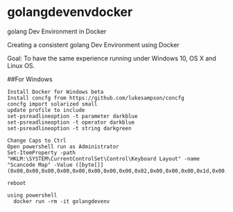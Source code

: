 # golangdevenvdocker
golang Dev Environment in Docker

Creating a consistent golang Dev Environment using Docker

Goal: To have the same experience running under Windows 10, OS X and Linux OS.

##For Windows
```
Install Docker for Windows beta
Install concfg from https://github.com/lukesampson/concfg
concfg import solarized small
update profile to include
set-psreadlineoption -t parameter darkblue
set-psreadlineoption -t operator darkblue
set-psreadlineoption -t string darkgreen

Change Caps to Ctrl
Open powershell run as Administrator
Set-ItemProperty -path "HKLM:\SYSTEM\CurrentControlSet\Control\Keyboard Layout" -name "Scancode Map" -Value ([byte[]](0x00,0x00,0x00,0x00,0x00,0x00,0x00,0x00,0x02,0x00,0x00,0x00,0x1d,0x00,0x3a,0x00,0x00,0x00,0x00,0x00))

reboot

using powershell
  docker run -rm -it golangdevenv
```
